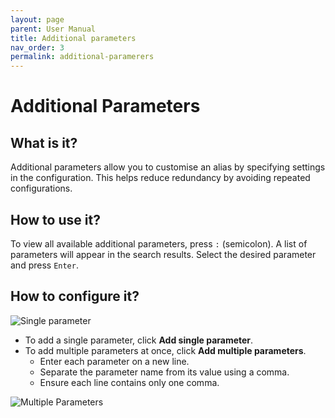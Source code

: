 ```yaml
---
layout: page
parent: User Manual
title: Additional parameters
nav_order: 3
permalink: additional-paramerers
---
```


# Additional Parameters  

## What is it?

Additional parameters allow you to customise an alias by specifying settings in the configuration. This helps reduce redundancy by avoiding repeated configurations.  

## How to use it?

To view all available additional parameters, press `:` (semicolon). A list of parameters will appear in the search results. Select the desired parameter and press `Enter`.  

## How to configure it?

![Single parameter](../../../assets/images/usermanual/additional_parameters.png)  

- To add a single parameter, click **Add single parameter**.  
- To add multiple parameters at once, click **Add multiple parameters**.  
  - Enter each parameter on a new line.  
  - Separate the parameter name from its value using a comma.  
  - Ensure each line contains only one comma.  

![Multiple Parameters](../../../assets/images/usermanual/additional_parameters_multiple.png)  
